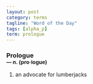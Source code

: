 ```yaml
---
layout: post
category: terms
tagline: "Word of the Day"
tags: [alpha_p]
term: prologue
---
```


<h3>Prologue<br/> <small>&mdash; n. (pro<span>&middot;</span>logue)</small></h3>
<p><ol>
<li>an advocate for lumberjacks</li>
</ol></p>
